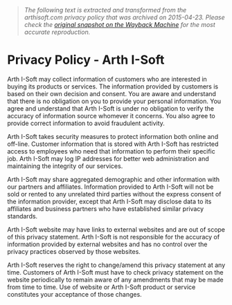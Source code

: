 > *The following text is extracted and transformed from the arthisoft.com privacy policy that was archived on 2015-04-23. Please check the [original snapshot on the Wayback Machine](https://web.archive.org/web/20150423183031id_/http%3A//www.arthisoft.com/privacy-policy) for the most accurate reproduction.*

# Privacy Policy - Arth I-Soft

Arth I-Soft may collect information of customers who are interested in buying its products or services. The information provided by customers is based on their own decision and consent. You are aware and understand that there is no obligation on you to provide your personal information. You agree and understand that Arth I-Soft is under no obligation to verify the accuracy of information source whomever it concerns. You also agree to provide correct information to avoid fraudulent activity.

Arth I-Soft takes security measures to protect information both online and off-line. Customer information that is stored with Arth I-Soft has restricted access to employees who need that information to perform their specific job. Arth I-Soft may log IP addresses for better web administration and maintaining the integrity of our services.

Arth I-Soft may share aggregated demographic and other information with our partners and affiliates. Information provided to Arth I-Soft will not be sold or rented to any unrelated third parties without the express consent of the information provider, except that Arth I-Soft may disclose data to its affiliates and business partners who have established similar privacy standards.

Arth I-Soft website may have links to external websites and are out of scope of this privacy statement. Arth I-Soft is not responsible for the accuracy of information provided by external websites and has no control over the privacy practices observed by those websites.

Arth I-Soft reserves the right to change/amend this privacy statement at any time. Customers of Arth I-Soft must have to check privacy statement on the website periodically to remain aware of any amendments that may be made from time to time. Use of website or Arth I-Soft product or service constitutes your acceptance of those changes.
